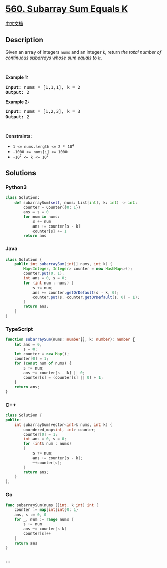 # [560. Subarray Sum Equals K](https://leetcode.com/problems/subarray-sum-equals-k)

[中文文档](/solution/0500-0599/0560.Subarray%20Sum%20Equals%20K/README.md)

## Description

<p>Given an array of integers <code>nums</code> and an integer <code>k</code>, return <em>the total number of continuous subarrays whose sum equals to <code>k</code></em>.</p>

<p>&nbsp;</p>
<p><strong>Example 1:</strong></p>
<pre><strong>Input:</strong> nums = [1,1,1], k = 2
<strong>Output:</strong> 2
</pre><p><strong>Example 2:</strong></p>
<pre><strong>Input:</strong> nums = [1,2,3], k = 3
<strong>Output:</strong> 2
</pre>
<p>&nbsp;</p>
<p><strong>Constraints:</strong></p>

<ul>
	<li><code>1 &lt;= nums.length &lt;= 2 * 10<sup>4</sup></code></li>
	<li><code>-1000 &lt;= nums[i] &lt;= 1000</code></li>
	<li><code>-10<sup>7</sup> &lt;= k &lt;= 10<sup>7</sup></code></li>
</ul>

## Solutions

<!-- tabs:start -->

### **Python3**

```python
class Solution:
    def subarraySum(self, nums: List[int], k: int) -> int:
        counter = Counter({0: 1})
        ans = s = 0
        for num in nums:
            s += num
            ans += counter[s - k]
            counter[s] += 1
        return ans
```

### **Java**

```java
class Solution {
    public int subarraySum(int[] nums, int k) {
        Map<Integer, Integer> counter = new HashMap<>();
        counter.put(0, 1);
        int ans = 0, s = 0;
        for (int num : nums) {
            s += num;
            ans += counter.getOrDefault(s - k, 0);
            counter.put(s, counter.getOrDefault(s, 0) + 1);
        }
        return ans;
    }
}
```

### **TypeScript**

```ts
function subarraySum(nums: number[], k: number): number {
    let ans = 0,
        s = 0;
    let counter = new Map();
    counter[0] = 1;
    for (const num of nums) {
        s += num;
        ans += counter[s - k] || 0;
        counter[s] = (counter[s] || 0) + 1;
    }
    return ans;
}
```

### **C++**

```cpp
class Solution {
public:
    int subarraySum(vector<int>& nums, int k) {
        unordered_map<int, int> counter;
        counter[0] = 1;
        int ans = 0, s = 0;
        for (int& num : nums)
        {
            s += num;
            ans += counter[s - k];
            ++counter[s];
        }
        return ans;
    }
};
```

### **Go**

```go
func subarraySum(nums []int, k int) int {
	counter := map[int]int{0: 1}
	ans, s := 0, 0
	for _, num := range nums {
		s += num
		ans += counter[s-k]
		counter[s]++
	}
	return ans
}
```

### **...**

```

```

<!-- tabs:end -->
